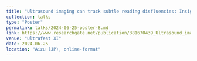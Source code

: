 ```yaml
---
title: "Ultrasound imaging can track subtle reading disfluencies: Insights from reading children and adults"
collection: talks
type: "Poster"
permalink: talks/2024-06-25-poster-8.md
link: https://www.researchgate.net/publication/381670439_Ultrasound_imaging_can_track_subtle_reading_disfluencies_Insights_from_reading_children_and_adults
venue: "Ultrafest XI"
date: 2024-06-25
location: "Aizu (JP), online-format"
---
```


